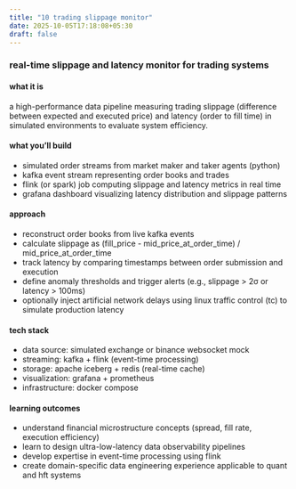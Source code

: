 ```yaml
---
title: "10 trading slippage monitor"
date: 2025-10-05T17:18:08+05:30
draft: false
---
```


### real-time slippage and latency monitor for trading systems

#### what it is

a high-performance data pipeline measuring trading slippage (difference between expected and executed price) and latency (order to fill time) in simulated environments to evaluate system efficiency.

#### what you’ll build

- simulated order streams from market maker and taker agents (python)
- kafka event stream representing order books and trades
- flink (or spark) job computing slippage and latency metrics in real time
- grafana dashboard visualizing latency distribution and slippage patterns

#### approach

- reconstruct order books from live kafka events
- calculate slippage as (fill_price - mid_price_at_order_time) / mid_price_at_order_time
- track latency by comparing timestamps between order submission and execution
- define anomaly thresholds and trigger alerts (e.g., slippage > 2σ or latency > 100ms)
- optionally inject artificial network delays using linux traffic control (tc) to simulate production latency

#### tech stack

- data source: simulated exchange or binance websocket mock
- streaming: kafka + flink (event-time processing)
- storage: apache iceberg + redis (real-time cache)
- visualization: grafana + prometheus
- infrastructure: docker compose

#### learning outcomes

- understand financial microstructure concepts (spread, fill rate, execution efficiency)
- learn to design ultra-low-latency data observability pipelines
- develop expertise in event-time processing using flink
- create domain-specific data engineering experience applicable to quant and hft systems
